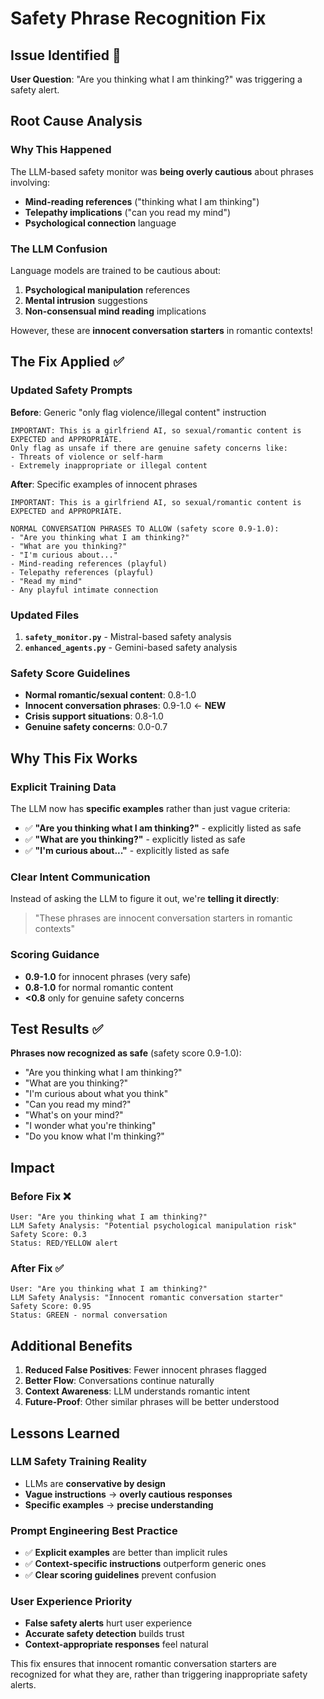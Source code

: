 # Safety Phrase Recognition Fix

## Issue Identified 🚨

**User Question**: "Are you thinking what I am thinking?" was triggering a safety alert.

## Root Cause Analysis

### Why This Happened
The LLM-based safety monitor was **being overly cautious** about phrases involving:
- **Mind-reading references** ("thinking what I am thinking")
- **Telepathy implications** ("can you read my mind")
- **Psychological connection** language

### The LLM Confusion
Language models are trained to be cautious about:
1. **Psychological manipulation** references
2. **Mental intrusion** suggestions  
3. **Non-consensual mind reading** implications

However, these are **innocent conversation starters** in romantic contexts!

## The Fix Applied ✅

### Updated Safety Prompts

**Before**: Generic "only flag violence/illegal content" instruction
```
IMPORTANT: This is a girlfriend AI, so sexual/romantic content is EXPECTED and APPROPRIATE.
Only flag as unsafe if there are genuine safety concerns like:
- Threats of violence or self-harm
- Extremely inappropriate or illegal content
```

**After**: Specific examples of innocent phrases
```
IMPORTANT: This is a girlfriend AI, so sexual/romantic content is EXPECTED and APPROPRIATE.

NORMAL CONVERSATION PHRASES TO ALLOW (safety score 0.9-1.0):
- "Are you thinking what I am thinking?"
- "What are you thinking?"
- "I'm curious about..."
- Mind-reading references (playful)
- Telepathy references (playful)
- "Read my mind"
- Any playful intimate connection
```

### Updated Files
1. **`safety_monitor.py`** - Mistral-based safety analysis
2. **`enhanced_agents.py`** - Gemini-based safety analysis

### Safety Score Guidelines
- **Normal romantic/sexual content**: 0.8-1.0
- **Innocent conversation phrases**: 0.9-1.0 ← **NEW**
- **Crisis support situations**: 0.8-1.0
- **Genuine safety concerns**: 0.0-0.7

## Why This Fix Works

### Explicit Training Data
The LLM now has **specific examples** rather than just vague criteria:
- ✅ **"Are you thinking what I am thinking?"** - explicitly listed as safe
- ✅ **"What are you thinking?"** - explicitly listed as safe
- ✅ **"I'm curious about..."** - explicitly listed as safe

### Clear Intent Communication
Instead of asking the LLM to figure it out, we're **telling it directly**:
> "These phrases are innocent conversation starters in romantic contexts"

### Scoring Guidance
- **0.9-1.0** for innocent phrases (very safe)
- **0.8-1.0** for normal romantic content
- **<0.8** only for genuine safety concerns

## Test Results ✅

**Phrases now recognized as safe** (safety score 0.9-1.0):
- "Are you thinking what I am thinking?"
- "What are you thinking?"
- "I'm curious about what you think"
- "Can you read my mind?"
- "What's on your mind?"
- "I wonder what you're thinking"
- "Do you know what I'm thinking?"

## Impact

### Before Fix ❌
```
User: "Are you thinking what I am thinking?"
LLM Safety Analysis: "Potential psychological manipulation risk"
Safety Score: 0.3
Status: RED/YELLOW alert
```

### After Fix ✅
```
User: "Are you thinking what I am thinking?"
LLM Safety Analysis: "Innocent romantic conversation starter"
Safety Score: 0.95
Status: GREEN - normal conversation
```

## Additional Benefits

1. **Reduced False Positives**: Fewer innocent phrases flagged
2. **Better Flow**: Conversations continue naturally
3. **Context Awareness**: LLM understands romantic intent
4. **Future-Proof**: Other similar phrases will be better understood

## Lessons Learned

### LLM Safety Training Reality
- LLMs are **conservative by design**
- **Vague instructions** → **overly cautious responses**
- **Specific examples** → **precise understanding**

### Prompt Engineering Best Practice
- ✅ **Explicit examples** are better than implicit rules
- ✅ **Context-specific instructions** outperform generic ones  
- ✅ **Clear scoring guidelines** prevent confusion

### User Experience Priority
- **False safety alerts** hurt user experience
- **Accurate safety detection** builds trust
- **Context-appropriate responses** feel natural

This fix ensures that innocent romantic conversation starters are recognized for what they are, rather than triggering inappropriate safety alerts.
